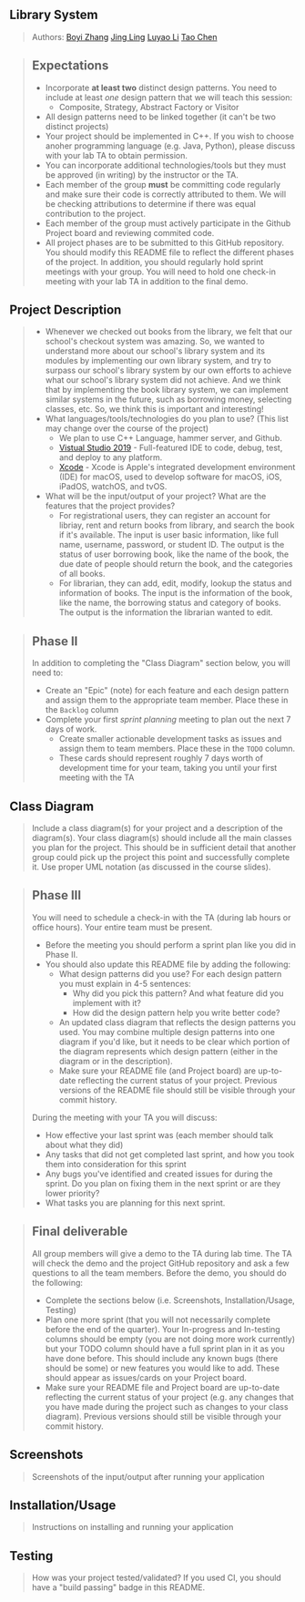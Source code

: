 ## Library System

 > Authors: [Boyi Zhang](https://github.com/bzhan166)
 >     [Jing Ling](https://github.com/Ophelia13908329) 
 >     [Luyao Li](https://github.com/lukalee)
 >     [Tao Chen](https://github.com/tchen285) 
 
 
 > ## Expectations
 > * Incorporate **at least two** distinct design patterns. You need to include at least *one* design pattern that we will teach this session:
 >   * Composite, Strategy, Abstract Factory or Visitor
 > * All design patterns need to be linked together (it can't be two distinct projects)
 > * Your project should be implemented in C++. If you wish to choose anoher programming language (e.g. Java, Python), please discuss with your lab TA to obtain permission.
 > * You can incorporate additional technologies/tools but they must be approved (in writing) by the instructor or the TA.
 > * Each member of the group **must** be committing code regularly and make sure their code is correctly attributed to them. We will be checking attributions to determine if there was equal contribution to the project.
 > * Each member of the group must actively participate in the Github Project board and reviewing commited code.
> * All project phases are to be submitted to this GitHub repository. You should modify this README file to reflect the different phases of the project. In addition, you should regularly hold sprint meetings with your group. You will need to hold one check-in meeting with your lab TA in addition to the final demo.

## Project Description
 > * Whenever we checked out books from the library, we felt that our school's checkout system was amazing. So, we wanted to understand more about our school's library system and its modules by implementing our own library system, and try to surpass our school's library system by our own efforts to achieve what our school's library system did not achieve. And we think that by implementing the book library system, we can implement similar systems in the future, such as borrowing money, selecting classes, etc. So, we think this is important and interesting!
 > * What languages/tools/technologies do you plan to use? (This list may change over the course of the project)
 >   * We plan to use C++ Language, hammer server, and Github.
 >   * [Vistual Studio 2019](https://visualstudio.microsoft.com/) - Full-featured IDE to code, debug, test, and deploy to any platform.
 >   * [Xcode](https://xcodereleases.com/) - Xcode is Apple's integrated development environment (IDE) for macOS, used to develop software for macOS, iOS, iPadOS, watchOS, and tvOS.
 > * What will be the input/output of your project? What are the features that the project provides?
 >   *  For registrational users, they can register an account for libriay, rent and return books from library, and search the book if it's available. The input is user basic information, like full name, username, password, or student ID. The output is the status of user borrowing book, like the name of the book, the due date of people should return the book, and the categories of all books.
 >   *  For librarian, they can add, edit, modify, lookup the status and information of books. The input is the information of the book, like the name, the borrowing status and category of books. The output is the information the librarian wanted to edit. 

 > ## Phase II
 > In addition to completing the "Class Diagram" section below, you will need to:
 > * Create an "Epic" (note) for each feature and each design pattern and assign them to the appropriate team member. Place these in the `Backlog` column
 > * Complete your first *sprint planning* meeting to plan out the next 7 days of work.
 >   * Create smaller actionable development tasks as issues and assign them to team members. Place these in the `TODO` column.
 >   * These cards should represent roughly 7 days worth of development time for your team, taking you until your first meeting with the TA
## Class Diagram
 > Include a class diagram(s) for your project and a description of the diagram(s). Your class diagram(s) should include all the main classes you plan for the project. This should be in sufficient detail that another group could pick up the project this point and successfully complete it. Use proper UML notation (as discussed in the course slides).
 
 > ## Phase III
 > You will need to schedule a check-in with the TA (during lab hours or office hours). Your entire team must be present. 
 > * Before the meeting you should perform a sprint plan like you did in Phase II.
 > * You should also update this README file by adding the following:
 >   * What design patterns did you use? For each design pattern you must explain in 4-5 sentences:
 >     * Why did you pick this pattern? And what feature did you implement with it?
 >     * How did the design pattern help you write better code?
 >   * An updated class diagram that reflects the design patterns you used. You may combine multiple design patterns into one diagram if you'd like, but it needs to be clear which portion of the diagram represents which design pattern (either in the diagram or in the description).
 >   * Make sure your README file (and Project board) are up-to-date reflecting the current status of your project. Previous versions of the README file should still be visible through your commit history.
> 
> During the meeting with your TA you will discuss: 
 > * How effective your last sprint was (each member should talk about what they did)
 > * Any tasks that did not get completed last sprint, and how you took them into consideration for this sprint
 > * Any bugs you've identified and created issues for during the sprint. Do you plan on fixing them in the next sprint or are they lower priority?
 > * What tasks you are planning for this next sprint.

 
 > ## Final deliverable
 > All group members will give a demo to the TA during lab time. The TA will check the demo and the project GitHub repository and ask a few questions to all the team members. 
 > Before the demo, you should do the following:
 > * Complete the sections below (i.e. Screenshots, Installation/Usage, Testing)
 > * Plan one more sprint (that you will not necessarily complete before the end of the quarter). Your In-progress and In-testing columns should be empty (you are not doing more work currently) but your TODO column should have a full sprint plan in it as you have done before. This should include any known bugs (there should be some) or new features you would like to add. These should appear as issues/cards on your Project board.
 > * Make sure your README file and Project board are up-to-date reflecting the current status of your project (e.g. any changes that you have made during the project such as changes to your class diagram). Previous versions should still be visible through your commit history. 
 
 ## Screenshots
 > Screenshots of the input/output after running your application
 ## Installation/Usage
 > Instructions on installing and running your application
 ## Testing
 > How was your project tested/validated? If you used CI, you should have a "build passing" badge in this README.
 
